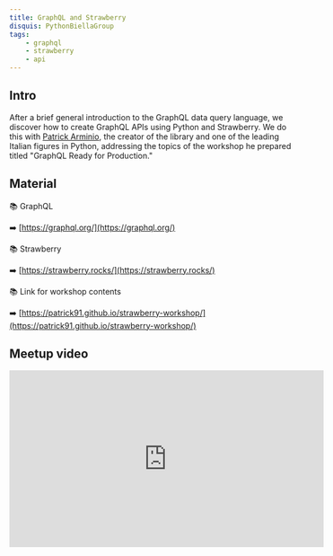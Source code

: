 ```yaml
---
title: GraphQL and Strawberry
disquis: PythonBiellaGroup
tags:
    - graphql
    - strawberry
    - api
---
```

## Intro

After a brief general introduction to the GraphQL data query language, we discover how to create GraphQL APIs using Python and Strawberry.
We do this with [Patrick Arminio](https://www.linkedin.com/in/patrickarminio/), the creator of the library and one of the leading Italian figures in Python, addressing the topics of the workshop he prepared titled "GraphQL Ready for Production."

## Material

📚 GraphQL

➡️ [https://graphql.org/](https://graphql.org/)

📚 Strawberry

➡️ [https://strawberry.rocks/](https://strawberry.rocks/)

📚 Link for workshop contents

➡️ [https://patrick91.github.io/strawberry-workshop/](https://patrick91.github.io/strawberry-workshop/)

## Meetup video
<iframe width="560" height="315" src="https://www.youtube.com/embed/Pd2mTGlkqQs" title="YouTube video player" frameborder="0" allow="accelerometer; autoplay; clipboard-write; encrypted-media; gyroscope; picture-in-picture; web-share" allowfullscreen></iframe>
